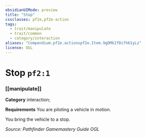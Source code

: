```yaml
---
obsidianUIMode: preview
title: "Stop"
cssclasses: pf2e,pf2e-action
tags:
  - trait/manipulate
  - trait/common
  - category/interaction
aliases: "Compendium.pf2e.actionspf2e.Item.9gDMkIfDifh61yLz"
license: OGL
---
```

# Stop `pf2:1`

### [[manipulate]]

**Category** interaction; 




**Requirements** You are piloting a vehicle in motion.

You bring the vehicle to a stop.

*Source: Pathfinder Gamemastery Guide*
*OGL*